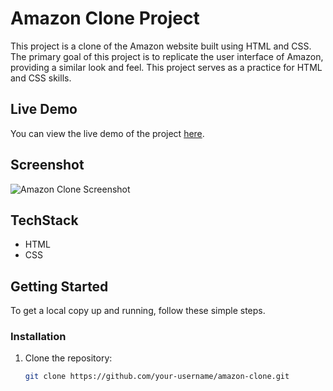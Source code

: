 # Amazon Clone Project

This project is a clone of the Amazon website built using HTML and CSS. The primary goal of this project is to replicate the user interface of Amazon, providing a similar look and feel. This project serves as a practice for HTML and CSS skills.

## Live Demo
You can view the live demo of the project [here](https://664b7f4292f790f3fb88a768--resonant-daifuku-5861f0.netlify.app/).

## Screenshot
![Amazon Clone Screenshot](path-to-your-screenshot)

## TechStack
- HTML
- CSS

## Getting Started
To get a local copy up and running, follow these simple steps.

### Installation
1. Clone the repository:
   ```sh
   git clone https://github.com/your-username/amazon-clone.git
